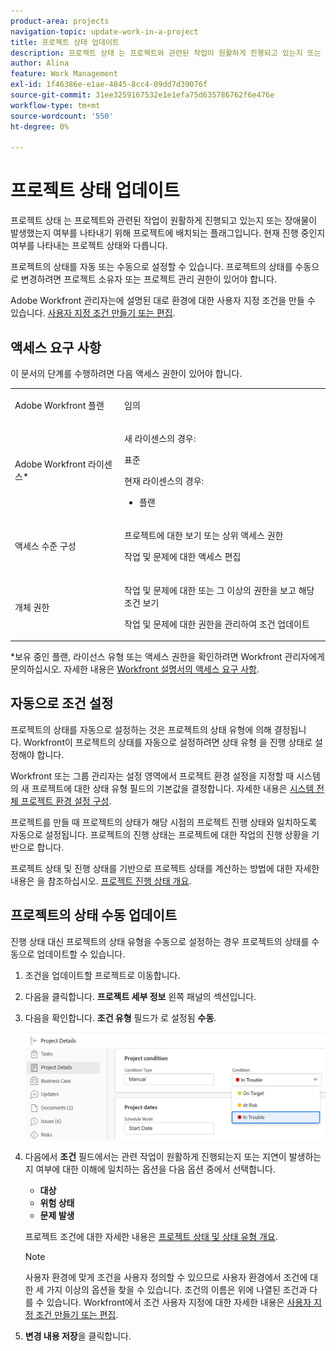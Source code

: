 ```yaml
---
product-area: projects
navigation-topic: update-work-in-a-project
title: 프로젝트 상태 업데이트
description: 프로젝트 상태 는 프로젝트와 관련된 작업이 원활하게 진행되고 있는지 또는 장애물이 발생했는지 여부를 나타내기 위해 프로젝트에 배치되는 플래그입니다. 현재 진행 중인지 여부를 나타내는 프로젝트 상태와 다릅니다.
author: Alina
feature: Work Management
exl-id: 1f46386e-e1ae-4845-8cc4-09dd7d39076f
source-git-commit: 31ee3259167532e1e1efa75d635786762f6e476e
workflow-type: tm+mt
source-wordcount: '550'
ht-degree: 0%

---
```


# 프로젝트 상태 업데이트

프로젝트 상태 는 프로젝트와 관련된 작업이 원활하게 진행되고 있는지 또는 장애물이 발생했는지 여부를 나타내기 위해 프로젝트에 배치되는 플래그입니다. 현재 진행 중인지 여부를 나타내는 프로젝트 상태와 다릅니다.

프로젝트의 상태를 자동 또는 수동으로 설정할 수 있습니다. 프로젝트의 상태를 수동으로 변경하려면 프로젝트 소유자 또는 프로젝트 관리 권한이 있어야 합니다.

Adobe Workfront 관리자는에 설명된 대로 환경에 대한 사용자 지정 조건을 만들 수 있습니다. [사용자 지정 조건 만들기 또는 편집](../../../administration-and-setup/customize-workfront/create-manage-custom-conditions/create-edit-custom-conditions.md).

## 액세스 요구 사항

이 문서의 단계를 수행하려면 다음 액세스 권한이 있어야 합니다.

<table style="table-layout:auto"> 
 <col> 
 <col> 
 <tbody> 
  <tr> 
   <td role="rowheader">Adobe Workfront 플랜</td> 
   <td><p>임의</p> </td> 
  </tr> 
  <tr> 
   <td role="rowheader">Adobe Workfront 라이센스*</td> 
   <td>

새 라이센스의 경우:
<p>표준</p>

현재 라이센스의 경우:
<ul><li><p>플랜</p>
    </td> 
  </tr> 
  <tr> 
   <td role="rowheader">액세스 수준 구성</td> 
   <td> <p>프로젝트에 대한 보기 또는 상위 액세스 권한</p> <p>작업 및 문제에 대한 액세스 편집 </p> </td> 
  </tr> 
  <tr> 
   <td role="rowheader">개체 권한</td> 
   <td> <p>작업 및 문제에 대한 또는 그 이상의 권한을 보고 해당 조건 보기</p>
   <p>작업 및 문제에 대한 권한을 관리하여 조건 업데이트</p>
     </td> 
  </tr> 
 </tbody> 
</table>

*보유 중인 플랜, 라이선스 유형 또는 액세스 권한을 확인하려면 Workfront 관리자에게 문의하십시오. 자세한 내용은 [Workfront 설명서의 액세스 요구 사항](/help/quicksilver/administration-and-setup/add-users/access-levels-and-object-permissions/access-level-requirements-in-documentation.md).

## 자동으로 조건 설정

프로젝트의 상태를 자동으로 설정하는 것은 프로젝트의 상태 유형에 의해 결정됩니다. Workfront이 프로젝트의 상태를 자동으로 설정하려면 상태 유형 을 진행 상태로 설정해야 합니다.

Workfront 또는 그룹 관리자는 설정 영역에서 프로젝트 환경 설정을 지정할 때 시스템의 새 프로젝트에 대한 상태 유형 필드의 기본값을 결정합니다. 자세한 내용은 [시스템 전체 프로젝트 환경 설정 구성](../../../administration-and-setup/set-up-workfront/configure-system-defaults/set-project-preferences.md).

프로젝트를 만들 때 프로젝트의 상태가 해당 시점의 프로젝트 진행 상태와 일치하도록 자동으로 설정됩니다. 프로젝트의 진행 상태는 프로젝트에 대한 작업의 진행 상황을 기반으로 합니다.

프로젝트 상태 및 진행 상태를 기반으로 프로젝트 상태를 계산하는 방법에 대한 자세한 내용은 을 참조하십시오. [프로젝트 진행 상태 개요](../../../manage-work/projects/planning-a-project/project-progress-status.md).

## 프로젝트의 상태 수동 업데이트

진행 상태 대신 프로젝트의 상태 유형을 수동으로 설정하는 경우 프로젝트의 상태를 수동으로 업데이트할 수 있습니다.

1. 조건을 업데이트할 프로젝트로 이동합니다.
1. 다음을 클릭합니다. **프로젝트 세부 정보** 왼쪽 패널의 섹션입니다.

1. 다음을 확인합니다. **조건 유형** 필드가 로 설정됨 **수동**.

   ![](assets/project-details-overview-edit-enabled-with-condition-shot-nwe-350x251.png)

1. 다음에서 **조건** 필드에서는 관련 작업이 원활하게 진행되는지 또는 지연이 발생하는지 여부에 대한 이해에 일치하는 옵션을 다음 옵션 중에서 선택합니다.

   * **대상**
   * **위험 상태**
   * **문제 발생**

   프로젝트 조건에 대한 자세한 내용은 [프로젝트 상태 및 상태 유형 개요](../../../manage-work/projects/manage-projects/project-condition-and-condition-type.md).

   >[!NOTE]
   >
   >사용자 환경에 맞게 조건을 사용자 정의할 수 있으므로 사용자 환경에서 조건에 대한 세 가지 이상의 옵션을 찾을 수 있습니다. 조건의 이름은 위에 나열된 조건과 다를 수 있습니다. Workfront에서 조건 사용자 지정에 대한 자세한 내용은 [사용자 지정 조건 만들기 또는 편집](../../../administration-and-setup/customize-workfront/create-manage-custom-conditions/create-edit-custom-conditions.md).

1. **변경 내용 저장**&#x200B;을 클릭합니다.
